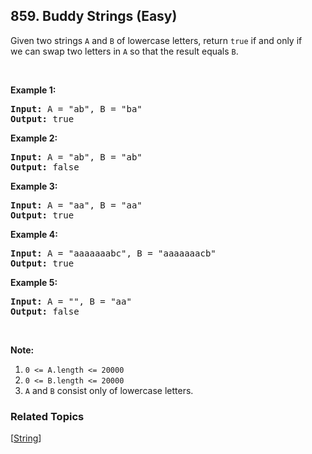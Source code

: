<!--|This file generated by command(leetcode description); DO NOT EDIT.    |-->
<!--+----------------------------------------------------------------------+-->
<!--|@author    Openset <openset.wang@gmail.com>                           |-->
<!--|@link      https://github.com/openset                                 |-->
<!--|@home      https://github.com/openset/leetcode                        |-->
<!--+----------------------------------------------------------------------+-->

## 859. Buddy Strings (Easy)

<p>Given two strings <code>A</code> and <code>B</code>&nbsp;of lowercase letters, return <code>true</code> if and only if we&nbsp;can swap two letters in <code>A</code> so that the result equals <code>B</code>.</p>

<p>&nbsp;</p>

<p><strong>Example 1:</strong></p>

<div>
<pre>
<strong>Input: </strong>A = <span id="example-input-1-1">&quot;ab&quot;</span>, B = <span id="example-input-1-2">&quot;ba&quot;</span>
<strong>Output: </strong><span id="example-output-1">true</span>
</pre>

<div>
<p><strong>Example 2:</strong></p>

<pre>
<strong>Input: </strong>A = <span id="example-input-2-1">&quot;ab&quot;</span>, B = <span id="example-input-2-2">&quot;ab&quot;</span>
<strong>Output: </strong><span id="example-output-2">false</span>
</pre>

<div>
<p><strong>Example 3:</strong></p>

<pre>
<strong>Input: </strong>A = <span id="example-input-3-1">&quot;aa&quot;</span>, B = <span id="example-input-3-2">&quot;aa&quot;</span>
<strong>Output: </strong><span id="example-output-3">true</span>
</pre>

<div>
<p><strong>Example 4:</strong></p>

<pre>
<strong>Input: </strong>A = <span id="example-input-4-1">&quot;aaaaaaabc&quot;</span>, B = <span id="example-input-4-2">&quot;aaaaaaacb&quot;</span>
<strong>Output: </strong><span id="example-output-4">true</span>
</pre>

<div>
<p><strong>Example 5:</strong></p>

<pre>
<strong>Input: </strong>A = <span id="example-input-5-1">&quot;&quot;</span>, B = <span id="example-input-5-2">&quot;aa&quot;</span>
<strong>Output: </strong><span id="example-output-5">false</span>
</pre>

<p>&nbsp;</p>

<p><strong><span>Note:</span></strong></p>

<ol>
	<li><code>0 &lt;= A.length &lt;= 20000</code></li>
	<li><code>0 &lt;= B.length &lt;= 20000</code></li>
	<li><code>A</code> and&nbsp;<code>B</code> consist only of lowercase letters.</li>
</ol>
</div>
</div>
</div>
</div>
</div>


### Related Topics
[[String](https://github.com/openset/leetcode/tree/master/tag/string/README.md)] 